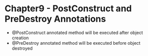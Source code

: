 # Chapter9 - PostConstruct and PreDestroy Annotations

* @PostConstruct annotated method will be executed after object creation
* @PreDestroy annotated method will be executed before object destroyed
 
